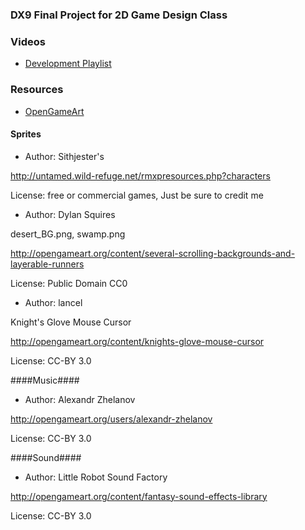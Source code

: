 ### DX9 Final Project for 2D Game Design Class ###

### Videos ###
* [Development Playlist](https://www.youtube.com/playlist?list=PLbmg72H4rIbyWMkN8sMWbOEkuttMtBfwX)
### Resources ###

* [OpenGameArt](http://www.Opengameart.org)

#### Sprites ####

* Author: Sithjester's

http://untamed.wild-refuge.net/rmxpresources.php?characters

License: free or commercial games, Just be sure to credit me
  

* Author: Dylan Squires 

desert_BG.png, swamp.png

http://opengameart.org/content/several-scrolling-backgrounds-and-layerable-runners

License: Public Domain CC0


* Author: lancel

Knight's Glove Mouse Cursor

http://opengameart.org/content/knights-glove-mouse-cursor

License: CC-BY 3.0


####Music####

* Author: Alexandr Zhelanov

http://opengameart.org/users/alexandr-zhelanov

License: CC-BY 3.0

####Sound####

* Author: Little Robot Sound Factory

http://opengameart.org/content/fantasy-sound-effects-library

License: CC-BY 3.0